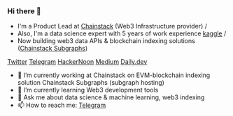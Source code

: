 ### Hi there 👋

- I'm a Product Lead at [Chainstack](https://chainstack.com) (Web3 Infrastructure provider) /
- Also, I'm a data science expert with 5 years of work experience [kaggle](https://www.kaggle.com/kirill702b) /
- Now building web3 data APIs & blockchain indexing solutions ([Chainstack Subgraphs](https://chainstack.com/subgraphs/))

[Twitter](https://twitter.com/balakhonoff)
[Telegram](https://t.me/kirill_balakhonov)
[HackerNoon](https://hackernoon.com/u/balakhonoff)
[Medium](https://medium.com/@balakhonoff_47314)
[Daily.dev](https://app.daily.dev/balakhonoff)


- 🔭 I’m currently working at Chainstack on EVM-blockchain indexing solution Chainstack Subgraphs (subgraph hosting)
- 🌱 I’m currently learning Web3 development tools
- 💬 Ask me about data science & machine learning, web3 indexing
- 📫 How to reach me: [Telegram](https://t.me/kirill_balakhonov)


